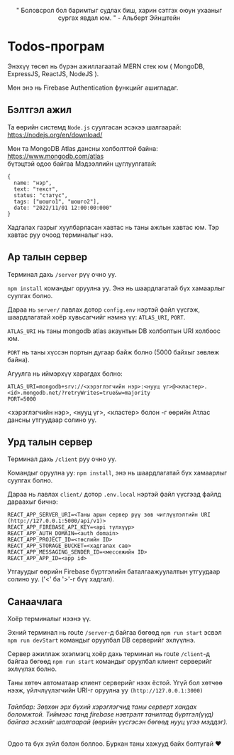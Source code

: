 <p align=center>" Боловсрол бол баримтыг судлах биш, харин сэтгэх оюун ухааныг сургах явдал юм. " - Альберт Эйнштейн</p>

# Todos-програм  

Энэхүү төсөл нь бүрэн ажиллагаатай MERN стек юм ( MongoDB, ExpressJS, ReactJS, NodeJS ).  

Мөн энэ нь Firebase Authentication функцийг ашигладаг.  

## Бэлтгэл ажил  

Та өөрийн системд `Node.js` суулгасан эсэхээ шалгаарай: https://nodejs.org/en/download/  

Мөн та MongoDB Atlas дансны холболттой байна: https://www.mongodb.com/atlas  
бүтэцтэй одоо байгаа Мэдээллийн цуглуулгатай:  
```
{
  name: "нэр",
  text: "текст",
  status: "статус",
  tags: ["шошго1", "шошго2"],
  date: "2022/11/01 12:00:00:000"
}
```  

Хадгалах газрыг хуулбарласан хавтас нь таны ажлын хавтас юм. Тэр хавтас руу очоод терминалыг нээ.  

## Ар талын сервер  

Терминал дахь `/server` рүү очно уу.

`npm install` командыг оруулна уу. Энэ нь шаардлагатай бүх хамаарлыг суулгах болно.  

Дараа нь `server/` лавлах дотор `config.env` нэртэй файл үүсгэж, шаардлагатай хоёр хувьсагчийг нэмнэ үү: `ATLAS_URI`, `PORT`.  

`ATLAS_URI` нь таны mongodb atlas акаунтын DB холболтын URI холбоос юм.  

`PORT` нь таны хүссэн портын дугаар байж болно (5000 байхыг зөвлөж байна).  

Агуулга нь иймэрхүү харагдах болно:  
```
ATLAS_URI=mongodb+srv://<хэрэглэгчийн нэр>:<нууц үг>@<кластер>.<id>.mongodb.net/?retryWrites=true&w=majority  
PORT=5000
```  
<хэрэглэгчийн нэр>, <нууц үг>, <кластер> болон <id>-г өөрийн Атлас дансны утгуудаар солино уу.  

## Урд талын сервер  
  
Терминал дахь `/client` руу очно уу.  

Командыг оруулна уу: `npm install`, энэ нь шаардлагатай бүх хамаарлыг суулгах болно.  

Дараа нь лавлах `client/` дотор `.env.local` нэртэй файл үүсгээд файлд дараахыг бичнэ:  
```
REACT_APP_SERVER_URI=<Таны арын сервер рүү зөв чиглүүлэлтийн URI (http://127.0.0.1:5000/api/v1)>
REACT_APP_FIREBASE_API_KEY=<api түлхүүр>
REACT_APP_AUTH_DOMAIN=<auth domain>
REACT_APP_PROJECT_ID=<төслийн ID>
REACT_APP_STORAGE_BUCKET=<хадгалах сав>
REACT_APP_MESSAGING_SENDER_ID=<мессежийн ID>
REACT_APP_APP_ID=<app id>
```  
Утгауудыг өөрийн Firebase бүртгэлийн баталгаажуулалтын утгуудаар солино уу. ('<' ба '>'-г бүү хадгал).  
  
## Санаачлага  
  
Хоёр терминалыг нээнэ үү.  

Эхний терминал нь route `/server`-д байгаа бөгөөд `npm run start` эсвэл `npm run devStart` командыг оруулбал DB серверийг эхлүүлнэ.  

Сервер ажиллаж эхэлмэгц хоёр дахь терминал нь route `/client`-д байгаа бөгөөд `npm run start` командыг оруулбал клиент серверийг эхлүүлэх болно.  

Таны хөтөч автоматаар клиент серверийг нээх ёстой. Үгүй бол хөтчөө нээж, үйлчлүүлэгчийн URI-г оруулна уу `(http://127.0.0.1:3000)`  

###### Тайлбар: Зөвхөн эрх бүхий хэрэглэгчид таны серверт хандах боломжтой. Тиймээс танд firebase нэвтрэлт танилтад бүртгэл(үүд) байгаа эсэхийг шалгаарай (өөрийн үүсгэсэн бөгөөд нууц үгээ мэддэг).  

Одоо та бүх зүйл бэлэн боллоо. Бурхан таны хажууд байх болтугай ❤️
